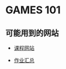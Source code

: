 # GAMES 101

## 可能用到的网站

- [课程网站](https://sites.cs.ucsb.edu/~lingqi/teaching/games101.html)

- [作业汇总](http://games-cn.org/forums/topic/allhw/)
